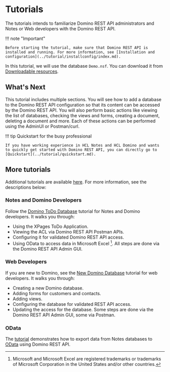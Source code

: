 # Tutorials

<!--8<-- "feedback.md"-->

The tutorials intends to familiarize Domino REST API administrators and Notes or Web developers with the Domino REST API.

<!-- prettier-ignore -->
!!! note "Important"
    
    Before starting the tutorial, make sure that Domino REST API is installed and running. For more information, see [Installation and configuration](../tutorial/installconfig/index.md).

In this tutorial, we will use the database `Demo.nsf`. You can download it from [Downloadable resources](../references/downloads.md).

## What's Next

This tutorial includes multiple sections. You will see how to add a database to the Domino REST API configuration so that its content can be accessed by the Domino REST API. You will also perform basic actions like viewing the list of databases, checking the views and forms, creating a document, deleting a document and more. Each of these actions can be performed using the AdminUI or Postman/curl.

<!-- prettier-ignore -->
!!! tip Quickstart for the busy professional

    If you have working experience in HCL Notes and HCL Domino and wants to quickly get started with Domino REST API, you can directly go to [Quickstart](../tutorial/quickstart.md).

## More tutorials

Additional tutorials are available [here](https://opensource.hcltechsw.com/domino-keep-tutorials/). For more information, see the descriptions below: <!--and also [can be found here](https://opensource.hcltechsw.com/domino-keep-tutorials/):-->

<!--For new features, please see the [Office Round Trip Experience with Domino Documents](../tutorial/roundtrip.md)-->

### Notes and Domino Developers

Follow the [Domino ToDo Database](https://opensource.hcltechsw.com/domino-keep-tutorials/pages/todo/index) tutorial for Notes and Domino developers. It walks you through:

- Using the XPages ToDo Application.
- Viewing the ACL via Domino REST API Postman APIs.
- Configuring it for validated Domino REST API access.
- Using OData to access data in Microsoft Excel [^1]. All steps are done via the Domino REST API Admin GUI.

[^1]: Microsoft and Microsoft Excel are registered trademarks or trademarks of Microsoft Corporation in the United States and/or other countries.

### Web Developers

If you are new to Domino, see the [New Domino Database](https://opensource.hcltechsw.com/domino-keep-tutorials/pages/domino-new/index) tutorial for web developers. It walks you through:

- Creating a new Domino database.
- Adding forms for customers and contacts.
- Adding views.
- Configuring the database for validated REST API access.
- Updating the access for the database. Some steps are done via the Domino REST API Admin GUI, some via Postman.

### OData

The [tutorial](../tutorial/odata/index.md) demonstrates how to export data from Notes databases to [OData](https://www.odata.org) using Domino REST API.
